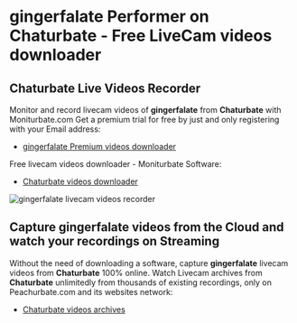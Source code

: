 # gingerfalate Performer on Chaturbate - Free LiveCam videos downloader

## Chaturbate Live Videos Recorder

Monitor and record livecam videos of **gingerfalate** from **Chaturbate** with Moniturbate.com
Get a premium trial for free by just and only registering with your Email address:
* [gingerfalate Premium videos downloader](https://moniturbate.com/request-demo-licence-key.html)

Free livecam videos downloader - Moniturbate Software:
* [Chaturbate videos downloader](https://moniturbate.com/moniturbate-download-software.html)

![gingerfalate livecam videos recorder](https://peachurnet.com/templates/moniturbate-software.png)


## Capture gingerfalate videos from the Cloud and watch your recordings on Streaming

Without the need of downloading a software, capture **gingerfalate** livecam videos from **Chaturbate** 100% online.
Watch Livecam archives from **Chaturbate** unlimitedly from thousands of existing recordings, only on Peachurbate.com and its websites network:
* [Chaturbate videos archives](https://peachurnet.com/)